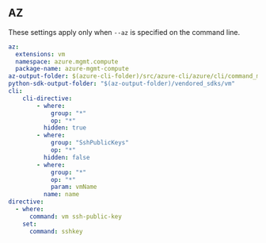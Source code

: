## AZ

These settings apply only when `--az` is specified on the command line.

``` yaml $(az) && $(target-mode) == "core"
az:
  extensions: vm
  namespace: azure.mgmt.compute
  package-name: azure-mgmt-compute
az-output-folder: $(azure-cli-folder)/src/azure-cli/azure/cli/command_modules/vm
python-sdk-output-folder: "$(az-output-folder)/vendored_sdks/vm"
cli:
    cli-directive:
        - where:
            group: "*"
            op: "*"
          hidden: true
        - where:
            group: "SshPublicKeys"
            op: "*"
          hidden: false
        - where:
            group: "*"
            op: "*"
            param: vmName
          name: name
directive: 
  - where: 
      command: vm ssh-public-key
    set:
      command: sshkey
```
